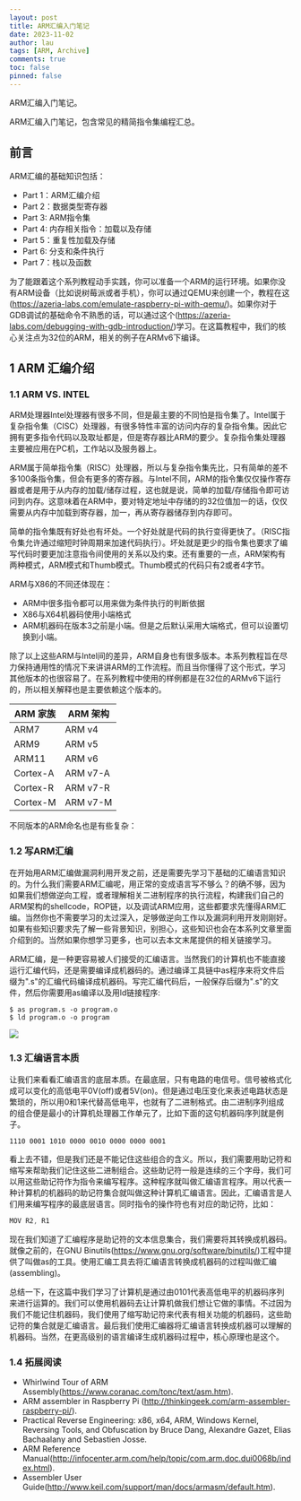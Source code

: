 ```yaml
---
layout: post
title: ARM汇编入门笔记
date: 2023-11-02
author: lau
tags: [ARM, Archive]
comments: true
toc: false
pinned: false
---
```


ARM汇编入门笔记。

<!-- more -->

ARM汇编入门笔记，包含常见的精简指令集编程汇总。

## 前言

ARM汇编的基础知识包括：

- Part 1：ARM汇编介绍
- Part 2：数据类型寄存器
- Part 3: ARM指令集
- Part 4: 内存相关指令：加载以及存储
- Part 5：重复性加载及存储
- Part 6: 分支和条件执行
- Part 7：栈以及函数

为了能跟着这个系列教程动手实践，你可以准备一个ARM的运行环境。如果你没有ARM设备（比如说树莓派或者手机），你可以通过QEMU来创建一个，教程在这(https://azeria-labs.com/emulate-raspberry-pi-with-qemu/)。如果你对于GDB调试的基础命令不熟悉的话，可以通过这个(https://azeria-labs.com/debugging-with-gdb-introduction/)学习。在这篇教程中，我们的核心关注点为32位的ARM，相关的例子在ARMv6下编译。

## 1 ARM 汇编介绍
### 1.1 ARM VS. INTEL

ARM处理器Intel处理器有很多不同，但是最主要的不同怕是指令集了。Intel属于复杂指令集（CISC）处理器，有很多特性丰富的访问内存的复杂指令集。因此它拥有更多指令代码以及取址都是，但是寄存器比ARM的要少。复杂指令集处理器主要被应用在PC机，工作站以及服务器上。

ARM属于简单指令集（RISC）处理器，所以与复杂指令集先比，只有简单的差不多100条指令集，但会有更多的寄存器。与Intel不同，ARM的指令集仅仅操作寄存器或者是用于从内存的加载/储存过程，这也就是说，简单的加载/存储指令即可访问到内存。这意味着在ARM中，要对特定地址中存储的的32位值加一的话，仅仅需要从内存中加载到寄存器，加一，再从寄存器储存到内存即可。

简单的指令集既有好处也有坏处。一个好处就是代码的执行变得更快了。（RISC指令集允许通过缩短时钟周期来加速代码执行）。坏处就是更少的指令集也要求了编写代码时要更加注意指令间使用的关系以及约束。还有重要的一点，ARM架构有两种模式，ARM模式和Thumb模式。Thumb模式的代码只有2或者4字节。

ARM与X86的不同还体现在：

- ARM中很多指令都可以用来做为条件执行的判断依据
- X86与X64机器码使用小端格式
- ARM机器码在版本3之前是小端。但是之后默认采用大端格式，但可以设置切换到小端。

除了以上这些ARM与Intel间的差异，ARM自身也有很多版本。本系列教程旨在尽力保持通用性的情况下来讲讲ARM的工作流程。而且当你懂得了这个形式，学习其他版本的也很容易了。在系列教程中使用的样例都是在32位的ARMv6下运行的，所以相关解释也是主要依赖这个版本的。

| ARM 家族| ARM 架构|
|---------------|-------------|
| ARM7	| ARM v4 |
| ARM9	| ARM v5   |
| ARM11	| ARM v6 |
| Cortex-A | ARM v7-A |
| Cortex-R | ARM v7-R |
| Cortex-M | ARM v7-M |

不同版本的ARM命名也是有些复杂：

### 1.2 写ARM汇编

在开始用ARM汇编做漏洞利用开发之前，还是需要先学习下基础的汇编语言知识的。为什么我们需要ARM汇编呢，用正常的变成语言写不够么？的确不够，因为如果我们想做逆向工程，或者理解相关二进制程序的执行流程，构建我们自己的ARM架构的shellcode，ROP链，以及调试ARM应用，这些都要求先懂得ARM汇编。当然你也不需要学习的太过深入，足够做逆向工作以及漏洞利用开发刚刚好。如果有些知识要求先了解一些背景知识，别担心，这些知识也会在本系列文章里面介绍到的。当然如果你想学习更多，也可以去本文末尾提供的相关链接学习。

ARM汇编，是一种更容易被人们接受的汇编语言。当然我们的计算机也不能直接运行汇编代码，还是需要编译成机器码的。通过编译工具链中as程序来将文件后缀为".s"的汇编代码编译成机器码。写完汇编代码后，一般保存后缀为".s"的文件，然后你需要用as编译以及用ld链接程序:

```
$ as program.s -o program.o
$ ld program.o -o program
```

![](https://azeria-labs.com/wp-content/uploads/2017/03/gif-assembly-to-machine-code.gif.pagespeed.ce.9OfwSzjzT0.gif)

### 1.3 汇编语言本质

让我们来看看汇编语言的底层本质。在最底层，只有电路的电信号。信号被格式化成可以变化的高低电平0V(off)或者5V(on)。但是通过电压变化来表述电路状态是繁琐的，所以用0和1来代替高低电平，也就有了二进制格式。由二进制序列组成的组合便是最小的计算机处理器工作单元了，比如下面的这句机器码序列就是例子。

```1110 0001 1010 0000 0010 0000 0000 0001```

看上去不错，但是我们还是不能记住这些组合的含义。所以，我们需要用助记符和缩写来帮助我们记住这些二进制组合。这些助记符一般是连续的三个字母，我们可以用这些助记符作为指令来编写程序。这种程序就叫做汇编语言程序。用以代表一种计算机的机器码的助记符集合就叫做这种计算机汇编语言。因此，汇编语言是人们用来编写程序的最底层语言。同时指令的操作符也有对应的助记符，比如：

```c
MOV R2, R1
```

现在我们知道了汇编程序是助记符的文本信息集合，我们需要将其转换成机器码。就像之前的，在GNU Binutils(https://www.gnu.org/software/binutils/)工程中提供了叫做as的工具。使用汇编工具去将汇编语言转换成机器码的过程叫做汇编(assembling)。

总结一下，在这篇中我们学习了计算机是通过由0101代表高低电平的机器码序列来进行运算的。我们可以使用机器码去让计算机做我们想让它做的事情。不过因为我们不能记住机器码，我们使用了缩写助记符来代表有相关功能的机器码，这些助记符的集合就是汇编语言。最后我们使用汇编器将汇编语言转换成机器可以理解的机器码。当然，在更高级别的语言编译生成机器码过程中，核心原理也是这个。

### 1.4 拓展阅读

- Whirlwind Tour of ARM Assembly(https://www.coranac.com/tonc/text/asm.htm).
- ARM assembler in Raspberry Pi (http://thinkingeek.com/arm-assembler-raspberry-pi/).
- Practical Reverse Engineering: x86, x64, ARM, Windows Kernel, Reversing Tools, and Obfuscation by Bruce Dang, Alexandre Gazet, Elias Bachaalany and Sebastien Josse.
- ARM Reference Manual(http://infocenter.arm.com/help/topic/com.arm.doc.dui0068b/index.html).
- Assembler User Guide(http://www.keil.com/support/man/docs/armasm/default.htm).
